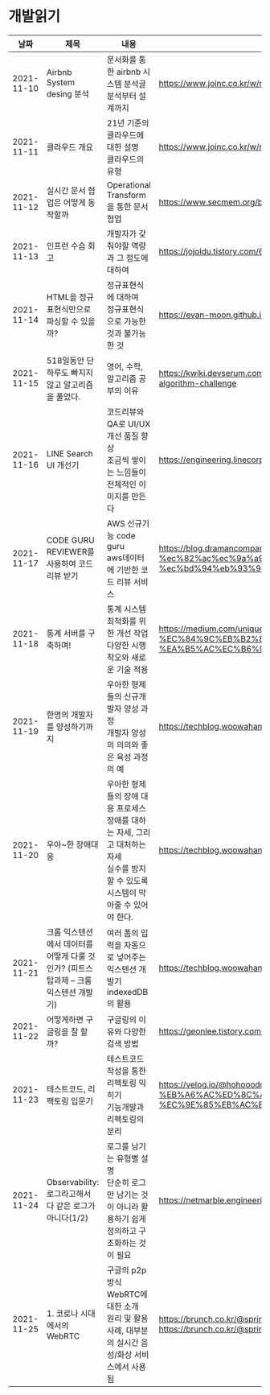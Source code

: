 # 개발읽기

|날짜|제목|내용|주소|
|------|------|---|---|
|2021-11-10|Airbnb System desing 분석|문서화를 통한 airbnb 시스템 분석글<br/>분석부터 설계까지|https://www.joinc.co.kr/w/man/12/airbnbDesign|
|2021-11-11|클라우드 개요|21년 기준의 클라우드에 대한 설명<br/>클라우드의 유형|https://www.joinc.co.kr/w/man/12/aws/cloudconcepts|
|2021-11-12|실시간 문서 협업은 어떻게 동작할까|Operational Transform을 통한 문서 협업 |https://www.secmem.org/blog/2019/01/09/operational-transform/|
|2021-11-13|인프런 수습 회고|개발자가 갖춰야할 역량과 그 정도에 대하여|https://jojoldu.tistory.com/612https://jojoldu.tistory.com/612|
|2021-11-14|HTML을 정규 표현식만으로 파싱할 수 있을까?|정규표현식에 대하여<br/>정규표현식으로 가능한 것과 불가능한 것|https://evan-moon.github.io/2021/05/07/why-regexp-called-regexp/|
|2021-11-15|518일동안 단 하루도 빠지지 않고 알고리즘을 풀었다.|영어, 수학, 알고리즘 공부의 이유|https://kwiki.devserum.com/ko/articles/tech-articles/2021-05-31-518-consecutive-days-algorithm-challenge|
|2021-11-16|LINE Search UI 개선기|코드리뷰와 QA로 UI/UX 개선 품질 향상<br/>조금씩 쌓이는 느낌들이 전체적인 이미지를 만든다|https://engineering.linecorp.com/ko/blog/improve-line-search-ui/|
|2021-11-17|CODE GURU REVIEWER를 사용하여 코드리뷰 받기|AWS 신규기능 code guru<br/>aws데이터에 기반한 코드 리뷰 서비스|https://blog.dramancompany.com/2021/11/code-guru-reviewer%eb%a5%bc-%ec%82%ac%ec%9a%a9%ed%95%98%ec%97%ac-%ec%bd%94%eb%93%9c%eb%a6%ac%eb%b7%b0-%eb%b0%9b%ea%b8%b0/|
|2021-11-18|통계 서버를 구축하며!|통계 시스템 최적화를 위한 개선 작업<br/>다양한 시행 착오와 새로운 기술 적용|https://medium.com/uniquegood/%ED%86%B5%EA%B3%84-%EC%84%9C%EB%B2%84%EB%A5%BC-%EA%B5%AC%EC%B6%95%ED%95%98%EB%A9%B0-c071c6d4f945|
|2021-11-19|한명의 개발자를 양성하기까지|우아한 형제들의 신규개발자 양성 과정<br/>개발자 양성의 의의와 좋은 육성 과정의 예|https://techblog.woowahan.com/5977/|
|2021-11-20|우아~한 장애대응|우아한 형제들의 장애 대응 프로세스<br/>장애를 대하는 자세, 그리고 대처하는 자세<br/>실수를 방지할 수 있도록 시스템이 막아줄 수 있어야 한다.|https://techblog.woowahan.com/4886/|
|2021-11-21|크롬 익스텐션에서 데이터를 어떻게 다룰 것인가? (피트스탑과제 – 크롬 익스텐션 개발기)|여러 폼의 입력을 자동으로 넣어주는 익스텐션 개발기<br/>indexedDB의 활용 |https://techblog.woowahan.com/5900/|
|2021-11-22|어떻게하면 구글링을 잘 할까?|구글링의 이유와 다양한 검색 방법|https://geonlee.tistory.com/252|
|2021-11-23|테스트코드, 리팩토링 입문기|테스트코드 작성을 통한 리펙토링 익히기<br/>기능개발과 리펙토링의 분리|https://velog.io/@hohooodo/%ED%85%8C%EC%8A%A4%ED%8A%B8%EC%BD%94%EB%93%9C-%EB%A6%AC%ED%8C%A9%ED%86%A0%EB%A7%81-%EC%9E%85%EB%AC%B8%EA%B8%B0|
|2021-11-24|Observability: 로그라고해서 다 같은 로그가 아니다(1/2)|로그를 남기는 유형별 설명<br/>단순히 로그만 남기는 것이 아니라 활용하기 쉽게 정의하고 구조화하는 것이 필요|https://netmarble.engineering/observability-logging-a/|
|2021-11-25|1. 코로나 시대에서의 WebRTC|구글의 p2p 방식 WebRTC에 대한 소개<br/>원리 및 활용 사례, 대부분의 실시간 음성/화상 서비스에서 사용됨|https://brunch.co.kr/@springboot/639<br/>https://brunch.co.kr/@springboot/640|
